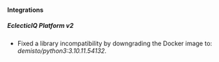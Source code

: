 
#### Integrations

##### EclecticIQ Platform v2
- Fixed a library incompatibility by downgrading the Docker image to: *demisto/python3:3.10.11.54132*.


